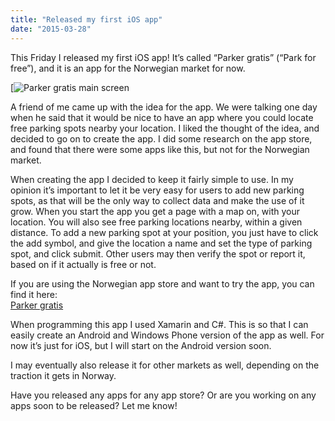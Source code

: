```yaml
---
title: "Released my first iOS app"
date: "2015-03-28"
---
```


This Friday I released my first iOS app! It’s called “Parker gratis” (“Park for free”), and it is an app for the Norwegian market for now.

\[![Parker gratis main screen](/images/4.7-inch-iPhone-6-Screenshot-1.jpg)

A friend of me came up with the idea for the app. We were talking one day when he said that it would be nice to have an app where you could locate free parking spots nearby your location. I liked the thought of the idea, and decided to go on to create the app. I did some research on the app store, and found that there were some apps like this, but not for the Norwegian market.

When creating the app I decided to keep it fairly simple to use. In my opinion it’s important to let it be very easy for users to add new parking spots, as that will be the only way to collect data and make the use of it grow. When you start the app you get a page with a map on, with your location. You will also see free parking locations nearby, within a given distance. To add a new parking spot at your position, you just have to click the add symbol, and give the location a name and set the type of parking spot, and click submit. Other users may then verify the spot or report it, based on if it actually is free or not.

If you are using the Norwegian app store and want to try the app, you can find it here:  
[Parker gratis](https://itunes.apple.com/us/app/parker-gratis/id977820708?ls=1&mt=8 "Parker gratis")

When programming this app I used Xamarin and C#. This is so that I can easily create an Android and Windows Phone version of the app as well. For now it’s just for iOS, but I will start on the Android version soon.

I may eventually also release it for other markets as well, depending on the traction it gets in Norway.

Have you released any apps for any app store? Or are you working on any apps soon to be released? Let me know!

